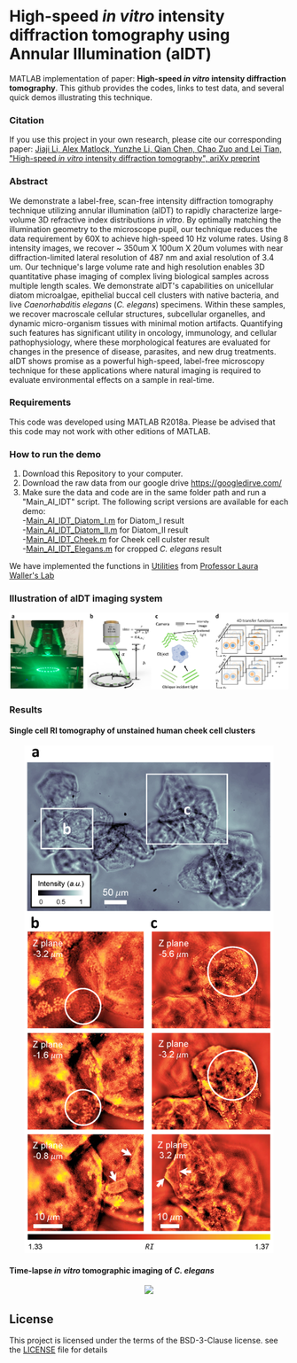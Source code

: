 # High-speed *in vitro* intensity diffraction tomography using Annular Illumination (aIDT)
MATLAB implementation of paper: **High-speed *in vitro* intensity diffraction tomography**. This github provides the codes, links to test data, and several quick demos illustrating this technique.


### Citation
If you use this project in your own research, please cite our corresponding paper: 
[Jiaji Li, Alex Matlock, Yunzhe Li, Qian Chen, Chao Zuo and Lei Tian, "High-speed *in vitro* intensity diffraction tomography", ariXv preprint](https://arxiv.org)


### Abstract
We demonstrate a label-free, scan-free intensity diffraction tomography technique utilizing annular illumination (aIDT) to rapidly characterize large-volume 3D refractive index distributions *in vitro*.
By optimally matching the illumination geometry to the microscope pupil, our technique reduces the data requirement by 60X to achieve high-speed 10 Hz volume rates.
Using 8 intensity images, we recover ~ 350um X 100um X 20um volumes with near diffraction-limited lateral resolution of 487 nm and axial resolution of 3.4 um.
Our technique's large volume rate and high resolution enables 3D quantitative phase imaging of complex living biological samples across multiple length scales.
We demonstrate aIDT's capabilities on unicellular diatom microalgae, epithelial buccal cell clusters with native bacteria, and live *Caenorhabditis elegans* (*C. elegans*) specimens.
Within these samples, we recover macroscale cellular structures, subcellular organelles, and dynamic micro-organism tissues with minimal motion artifacts.
Quantifying such features has significant utility in oncology, immunology, and cellular pathophysiology, where these morphological features are evaluated for changes in the presence of disease, parasites, and new drug treatments.
aIDT shows promise as a powerful high-speed, label-free microscopy technique for these applications where natural imaging is required to evaluate environmental effects on a sample in real-time.


### Requirements
This code was developed using MATLAB R2018a. Please be advised that this code may not work with other editions of MATLAB.

### How to run the demo
1. Download this Repository to your computer.
2. Download the raw data from our google drive https://googledirve.com/  
3. Make sure the data and code are in the same folder path and run a "Main_AI_IDT" script. The following script versions are available for each demo:  
-[Main_AI_IDT_Diatom_I.m](Main_AI_IDT_Diatom_I.m) for Diatom_I result  
-[Main_AI_IDT_Diatom_II.m](Main_AI_IDT_Diatom_II.m) for Diatom_II result  
-[Main_AI_IDT_Cheek.m](Main_AI_IDT_Cheek.m) for Cheek cell culster result  
-[Main_AI_IDT_Elegans.m](Main_AI_IDT_Elegans.m) for cropped *C. elegans* result  

We have implemented the functions in [Utilities](Utilities) from [Professor Laura Waller's Lab](https://github.com/Waller-Lab/Angle_SelfCalibration)  

### Illustration of aIDT imaging system
<p align="center">
 <img src="/figs/Imaging system.png">
</p>

### Results  
#### Single cell RI tomography of unstained human cheek cell clusters
<p align="center">
 <img src="/figs/Cheek cell.png" width = "450">
</p>

#### Time-lapse *in vitro* tomographic imaging of *C. elegans*
<p align="center">
 <img src="/figs/C. elegans.png">
</p>



## License
This project is licensed under the terms of the BSD-3-Clause license. see the [LICENSE](LICENSE) file for details












